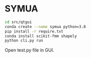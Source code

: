 # SYMUA

```bash
cd src/qtgui
conda create --name symua python=3.8
pip install -r require.txt
conda install scikit-fmm shapely
python cli.py run
```

Open test.py file in GUI.